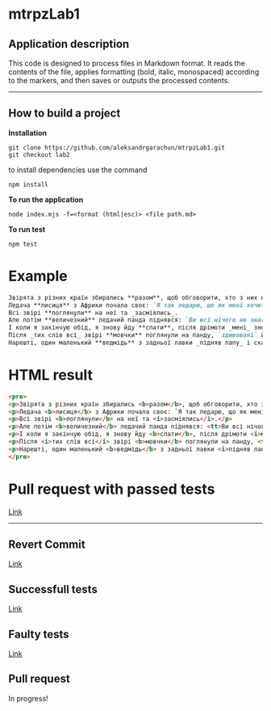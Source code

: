 # mtrpzLab1

## Application description
This code is designed to process files in Markdown format. It reads the contents of the file, applies formatting (bold, italic, monospaced) according to the markers, and then saves or outputs the processed contents.

---
## How to build a project

**Installation**
```
git clone https://github.com/aleksandrgarachun/mtrpzLab1.git
git checkout lab2
```
to install dependencies use the command
```
npm install
```

**To run the application**
```
node index.mjs -f=<format (html|esc)> <file path.md>
```

**To run test**
```
npm test
```

# Example

```markdown
Звірята з різних країн збирались **разом**, щоб обговорити, хто з них найбільший _ледащо_.
Ледача **лисиця** з Африки почала своє: `Я так ледарю, що як мені хочеться поганяти зайця, я лежу в тіні і чекаю, поки зайці самі прибігають до мене!`
Всі звірі **поглянули** на неї та _засміялись_.
Але потім **величезний** ледачий панда піднявся: `Ви всі нічого не знаєте про ледарство, як я вставаю зранку, перше, що я роблю, - це з'їдаю свій сніданок, потім я втомлююся від цього і повертаюся спати, після довгої дрімоти я прокидаюся і думаю, що настав час обіду`.
І коли я закінчую обід, я знову йду **спати**, після дрімоти _мені_ знову хочеться погуляти, але я втомлююся і знову лягаю спати.
Після _тих слів всі_ звірі **мовчки** поглянули на панду, `здивовані` його безглуздістю.
Нарешті, один маленький **ведмідь** з задньої лавки _підняв лапу_ і сказав: `Друзі, давайте не будемо сперечатись, послухайте лише, як я вчора прокинувся, хотів піти до лісу, але вирішив ще немного поспати, і ось я тут з вами`, ось така _історія_.
```

# HTML result

```html
<pre>
<p>Звірята з різних країн збирались <b>разом</b>, щоб обговорити, хто з них найбільший <i>ледащо</i>.</p>
<p>Ледача <b>лисиця</b> з Африки почала своє: `Я так ледарю, що як мені хочеться поганяти зайця, я лежу в тіні і чекаю, поки зайці самі прибігають до мене!`</p>
<p>Всі звірі <b>поглянули</b> на неї та <i>засміялись</i>.</p>
<p>Але потім <b>величезний</b> ледачий панда піднявся: <tt>Ви всі нічого не знаєте про ледарство, як я вставаю зранку, перше, що я роблю, - це з'їдаю свій сніданок, потім я втомлююся від цього і повертаюся спати, після довгої дрімоти я прокидаюся і думаю, що настав час обіду</tt>.</p>
<p>І коли я закінчую обід, я знову йду <b>спати</b>, після дрімоти <i>мені</i> знову хочеться погуляти, але я втомлююся і знову лягаю спати.</p>
<p>Після <i>тих слів всі</i> звірі <b>мовчки</b> поглянули на панду, <tt>здивовані</tt> його безглуздістю.</p>
<p>Нарешті, один маленький <b>ведмідь</b> з задньої лавки <i>підняв лапу</i> і сказав: <tt>Друзі, давайте не будемо сперечатись, послухайте лише, як я вчора прокинувся, хотів піти до лісу, але вирішив ще немного поспати, і ось я тут з вами</tt>, ось така <i>історія малята</i>.</p>
</pre>
```

# Pull request with passed tests
[Link](https://github.com/aleksandrgarachun/mtrpzLab1/pull/1)


---
## Revert Commit
[Link](https://github.com/aleksandrgarachun/mtrpzLab1/commit/0c11ac94965392cde2600840c2038348ac829c10)

## Successfull tests
[Link](https://github.com/aleksandrgarachun/mtrpzLab1/commit/75c01f68e3dcf20f6f87c4cbc3634f782af2d85c)

## Faulty tests
[Link](https://github.com/aleksandrgarachun/mtrpzLab1/commit/40e25c4d06fa52896254f7a498b9c23e5c4c118a)

## Pull request
In progress!

